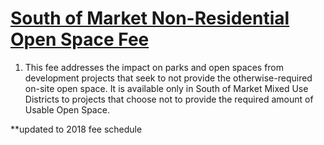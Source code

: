 # [South of Market Non-Residential Open Space Fee](http://library.amlegal.com/nxt/gateway.dll/California/planning/article4developmentimpactfeesandprojectr?f=templates$fn=default.htm$3.0$vid=amlegal:sanfrancisco_ca$anc=JD_425)

1. This fee addresses the impact on parks and open spaces from development projects that seek to not provide the otherwise-required on-site open space. It is available only in South of Market Mixed Use Districts to projects that choose not to provide the required amount of Usable Open Space.

**updated to 2018 fee schedule
